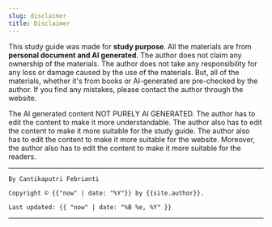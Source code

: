 ```yaml
---
slug: disclaimer
title: Disclaimer
---
```


This study guide was made for **study purpose**. All the materials are from **personal document and AI generated**. The author does not claim any ownership of the materials. The author does not take any responsibility for any loss or damage caused by the use of the materials. But, all of the materials, whether it's from books or AI-generated are pre-checked by the author. If you find any mistakes, please contact the author through the website.

The AI generated content NOT PURELY AI GENERATED. The author has to edit the content to make it more understandable. The author also has to edit the content to make it more suitable for the study guide. The author also has to edit the content to make it more suitable for the website. Moreover, the author also has to edit the content to make it more suitable for the readers.

---
```
By Cantikaputri Febrianti

Copyright ©️ {{"now" | date: "%Y"}} by {{site.author}}.

Last updated: {{ "now" | date: "%B %e, %Y" }}
```
---
